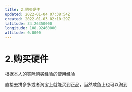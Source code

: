 ```yaml
---
title: 2.购买硬件
updated: 2022-01-04 07:38:54Z
created: 2022-01-03 02:10:29Z
latitude: 34.26350000
longitude: 108.92460000
altitude: 0.0000
---
```


# 2.购买硬件

根据本人的实际购买经验的使用经验 

直接去拼多多或者淘宝上就能买到正品，当然咸鱼上也可以淘到
